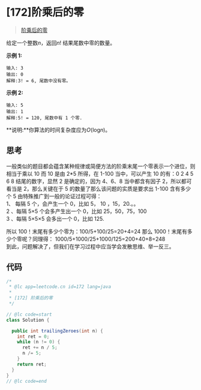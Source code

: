 # [172]阶乘后的零

> [阶乘后的零](https://leetcode-cn.com/problems/factorial-trailing-zeroes/description/)

给定一个整数*n*，返回*n*! 结果尾数中零的数量。

**示例 1:**

```
输入: 3
输出: 0
解释:3! = 6, 尾数中没有零。
```

**示例 2:**

```
输入: 5
输出: 1
解释:5! = 120, 尾数中有 1 个零.
```

**说明:**你算法的时间复杂度应为*O*(log*n*)。

## 思考

一般类似的题目都会蕴含某种规律或简便方法的阶乘末尾一个零表示一个进位，则相当于乘以 10 而 10 是由 2\*5 所得，在 1-100 当中，可以产生 10 的有：0 2 4 5 6 8 结尾的数字，显然 2 是确定的，因为 4、6、8 当中都含有因子 2，所以都可看当是 2，那么关键在于 5 的数量了那么该问题的实质是要求出 1-100 含有多少个 5 由特殊推广到一般的论证过程可得：  
1、 每隔 5 个，会产生一个 0，比如 5， 10 ，15，20.。。  
2 、每隔 5×5 个会多产生出一个 0，比如 25，50，75，100  
3 、每隔 5×5×5 会多出一个 0，比如 125.

所以 100！末尾有多少个零为：100/5+100/25=20+4=24 那么 1000！末尾有多少个零呢？同理得： 1000/5+1000/25+1000/125=200+40+8=248  
到此，问题解决了，但我们在学习过程中应当学会发散思维、举一反三。

## 代码

```java
/*
 * @lc app=leetcode.cn id=172 lang=java
 *
 * [172] 阶乘后的零
 */

// @lc code=start
class Solution {

  public int trailingZeroes(int n) {
    int ret = 0;
    while (n != 0) {
      ret += n / 5;
      n /= 5;
    }
    return ret;
  }
}
// @lc code=end

```
